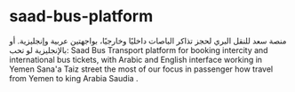# saad-bus-platform
منصة سعد للنقل البري لحجز تذاكر الباصات داخليًا وخارجيًا، بواجهتين عربية وإنجليزية.  أو بالإنجليزية لو تحب:  Saad Bus Transport platform for booking intercity and international bus tickets, with Arabic and English interface working in Yemen Sana'a Taiz street the most of our focus in passenger how travel from Yemen to king Arabia Saudia .
